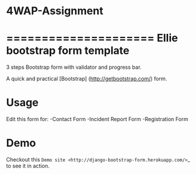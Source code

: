 # 4WAP-Assignment
=====================
Ellie bootstrap form template
=====================

3 steps Bootstrap form with validator and progress bar.

A quick and practical [Bootstrap] (<http://getbootstrap.com/>) form.


Usage
======
Edit this form for:
-Contact Form
-Incident Report Form
-Registration Form


Demo
=====

Checkout this `Demo site <http://django-bootstrap-form.herokuapp.com/>`_ to see it in action. 
